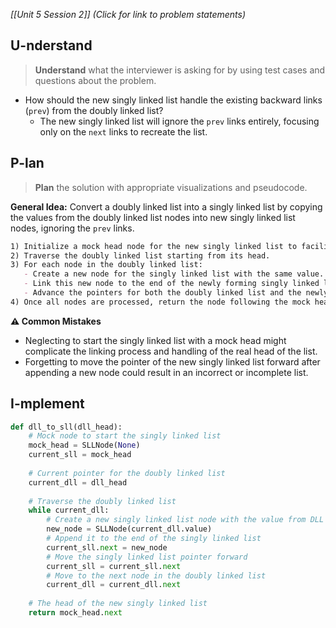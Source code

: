 *[[Unit 5 Session 2]] (Click for link to problem statements)*

## U-nderstand
 
> **Understand** what the interviewer is asking for by using test cases and questions about the problem.

- How should the new singly linked list handle the existing backward links (`prev`) from the doubly linked list?
  - The new singly linked list will ignore the `prev` links entirely, focusing only on the `next` links to recreate the list.

## P-lan

> **Plan** the solution with appropriate visualizations and pseudocode.

**General Idea:** Convert a doubly linked list into a singly linked list by copying the values from the doubly linked list nodes into new singly linked list nodes, ignoring the `prev` links.

```markdown
1) Initialize a mock head node for the new singly linked list to facilitate easy node addition.
2) Traverse the doubly linked list starting from its head.
3) For each node in the doubly linked list:
   - Create a new node for the singly linked list with the same value.
   - Link this new node to the end of the newly forming singly linked list.
   - Advance the pointers for both the doubly linked list and the newly forming singly linked list.
4) Once all nodes are processed, return the node following the mock head as the head of the new singly linked list.
```

**⚠️ Common Mistakes**

- Neglecting to start the singly linked list with a mock head might complicate the linking process and handling of the real head of the list.
- Forgetting to move the pointer of the new singly linked list forward after appending a new node could result in an incorrect or incomplete list.

## I-mplement

```python
def dll_to_sll(dll_head):
    # Mock node to start the singly linked list
    mock_head = SLLNode(None)
    current_sll = mock_head
    
    # Current pointer for the doubly linked list
    current_dll = dll_head
    
    # Traverse the doubly linked list
    while current_dll:
        # Create a new singly linked list node with the value from DLL node
        new_node = SLLNode(current_dll.value)
        # Append it to the end of the singly linked list
        current_sll.next = new_node
        # Move the singly linked list pointer forward
        current_sll = current_sll.next
        # Move to the next node in the doubly linked list
        current_dll = current_dll.next
    
    # The head of the new singly linked list
    return mock_head.next
```